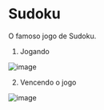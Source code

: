 # Sudoku

O famoso jogo de Sudoku.

1. Jogando

![image](https://user-images.githubusercontent.com/25599308/192979680-a84c02c4-81cb-4814-80e9-681f4c95ce4f.png)

2. Vencendo o jogo

![image](https://user-images.githubusercontent.com/25599308/192980927-aa5cdd91-7444-4f26-b081-be75c7d6205e.png)
